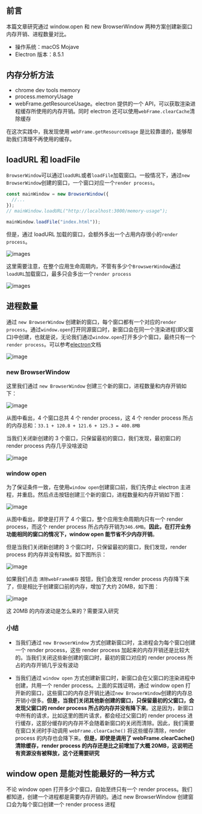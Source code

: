 ## 前言

本篇文章研究通过 window.open 和 new BrowserWindow 两种方案创建新窗口内存开销、进程数量对比。

- 操作系统：macOS Mojave
- Electron 版本：8.5.1

## 内存分析方法

- chrome dev tools memory
- process.memoryUsage
- webFrame.getResourceUsage。electron 提供的一个 API，可以获取渲染进程缓存所使用的内存开销。同时 electron 还可以使用`webFrame.clearCache`清除缓存

在这次实践中，我发现使用 `webFrame.getResourceUsage` 是比较靠谱的，能够帮助我们清理不再使用的缓存。

## loadURL 和 loadFile

`BrowserWindow`可以通过`loadURL`或者`loadFile`加载窗口。一般情况下，通过`new BrowserWindow`创建的窗口，一个窗口对应一个`render process`。

```js
const mainWindow = new BrowserWindow({
  //...
});
// mainWindow.loadURL("http://localhost:3000/memory-usage");

mainWindow.loadFile("index.html"));
```

但是，通过 loadURL 加载的窗口，会额外多出一个占用内存很小的`render process`。

![images](../../imgs/process-01.jpg)

这里需要注意，在整个应用生命周期内，不管有多少个`BrowswerWindow`通过`loadURL`加载窗口，最多只会多出一个`render process`

![images](../../imgs/process-02.jpg)

## 进程数量

通过 `new BrowserWindow` 创建新的窗口，每个窗口都有一个对应的`render process`。通过`window.open`打开同源窗口时，新窗口会在同一个渲染进程(即父窗口)中创建，也就是说，无论我们通过`window.open`打开多少个窗口，最终只有一个`render process`。可以参考[electron](https://www.electronjs.org/docs/latest/api/window-open)文档

![image](../../imgs/process-03.jpg)

### new BrowserWindow

这里我们通过 `new BrowserWindow` 创建三个新的窗口，进程数量和内存开销如下：

![image](../../imgs/process-04.jpg)

从图中看出，4 个窗口总共 4 个 render process，这 4 个 render process 所占的内存总和：`33.1 + 120.8 + 121.6 + 125.3 = 400.8MB`

当我们关闭新创建的 3 个窗口，只保留最初的窗口，我们发现，最初窗口的 render process 内存几乎没啥波动

![image](../../imgs/process-08.jpg)

### window open

为了保证条件一致，在使用`window open`创建窗口前，我们先停止 electron 主进程，并重启。然后点击按钮创建三个新的窗口，进程数量和内存开销如下图：

![image](../../imgs/process-05.jpg)

从图中看出，即使是打开了 4 个窗口，整个应用生命周期内只有一个 render process，而这个 render process 所占内存开销为`346.6MB`。**因此，在打开业务功能相同的窗口的情况下，window open 能节省不少内存开销**。

但是当我们关闭新创建的 3 个窗口时，只保留最初的窗口，我们发现，render process 的内存并没有释放。如下图所示：

![image](../../imgs/process-06.jpg)

如果我们点击 `清除webFrame缓存` 按钮，我们会发现 render process 内存降下来了，但是相比于创建窗口前的内存，增加了大约 20MB，如下图：

![image](../../imgs/process-07.jpg)

这 20MB 的内存波动是怎么来的？需要深入研究

### 小结

- 当我们通过 `new BrowserWindow` 方式创建新窗口时，主进程会为每个窗口创建一个 render process，这些 render process 加起来的内存开销还是比较大的。当我们关闭这些新创建的窗口时，最初的窗口对应的 render process 所占的内存开销几乎没有波动

- 当我们通过 `window open` 方式创建新窗口时，新窗口会在父窗口的渲染进程中创建，共用一个 render process。上面的实践证明，通过 window open 打开新的窗口，这些窗口的内存总开销比通过`new BrowserWindow`创建的内存总开销小很多。**但是，当我们关闭其他新创建的窗口，只保留最初的父窗口，会发现父窗口的 render process 所占的内存并没有降下来**。这是因为，新窗口中所有的请求，比如这里的图片请求，都会经过父窗口的 render process 进行缓存，这部分缓存的内存并不会随着新窗口的关闭而清除。因此，我们需要在窗口关闭时手动调用 `webFrame.clearCache()` 将这些缓存清除，render process 的内存也会降下来。**但是，即使是调用了 webFrame.clearCache()清除缓存，render process 的内存还是比之前增加了大概 20MB，这说明还有资源没有被释放，这个还需要研究**

## window open 是能对性能最好的一种方式

不论 window open 打开多少个窗口，自始至终只有一个 render process。我们都知道，创建一个进程都是需要内存开销的。通过 new BrowserWindow 创建窗口会为每个窗口创建一个 render process 进程
